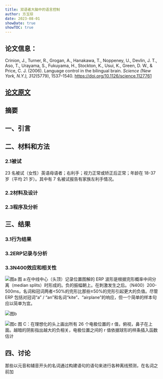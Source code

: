 ```yaml
---
title: 双语者大脑中的语言控制
author: 方玉琼
date: 2023-08-01
showDate: true
showTOC: true
---
```


## 论文信息：
Crinion, J., Turner, R., Grogan, A., Hanakawa, T., Noppeney, U., Devlin, J. T., Aso, T., Urayama, S., Fukuyama, H., Stockton, K., Usui, K., Green, D. W., & Price, C. J. (2006). Language control in the bilingual brain. *Science (New York, N.Y.), 312*(5779), 1537–1540. https://doi.org/10.1126/science.1127761

## [论文原文](../Source_Files/2023-08-01-FYQ.Pdf)

## 摘要


## 一、引言


## 二、材料和方法
### 2.1被试
23 名被试（女性）英语母语者；右利手；视力正常或矫正后正常；年龄在 18-37 岁（平均 21 岁）。其中有 7 名被试报告有家族左利手情况。
### 2.2材料及设计


### 2.3程序及分析


## 三、结果
### 3.1行为结果


### 3.2ERP记录与分析


### 3.3N400效应和相关性


![图a](../Supporting_Information/2023-07-13-FYQ-Fig-a.png)
图 a:在中线中心（头顶）记录位置图解的 ERP 波形是根据完形概率中间分离（median splits）时形成的。负的振幅朝上。在刺激发生之后。（N400）200-500ms，名词和冠词两者<50%的完形比那些≥50%的完形引起更大的负值。尽管 ERP 包括对冠词“a” / “an”和名词“kite”、“airplane”的响应，但一个简单的样本句应以简单为宜。

![图b](../Supporting_Information/2023-07-13-FYQ-Fig-b.png)


![图c](../Supporting_Information/2023-07-13-FYQ-Fig-c.png)
图 C：在理想化的头上画出所有 26 个电极位置的 r 值，俯视，鼻子在上面。越暗的阴影指出越大的负相关，电极位置之间的 r 值依据球形的样条插入函数估计

## 四、讨论
那些以元音和辅音开头的名词通过构建语句的语句来进行各种离线预测，在名词之前加

